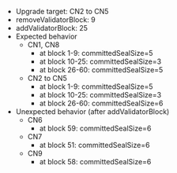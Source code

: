 - Upgrade target: CN2 to CN5
- removeValidatorBlock: 9
- addValidatorBlock: 25
- Expected behavior
  - CN1, CN8
    - at block 1-9: committedSealSize=5
    - at block 10-25: committedSealSize=3
    - at block 26-60: committedSealSize=5
  - CN2 to CN5
    - at block 1-9: committedSealSize=5
    - at block 10-25: committedSealSize=3
    - at block 26-60: committedSealSize=6
- Unexpected behavior (after addValidatorBlock)
  - CN6
    - at block 59: committedSealSize=6
  - CN7
    - at block 51: committedSealSize=6
  - CN9
    - at block 58: committedSealSize=6
